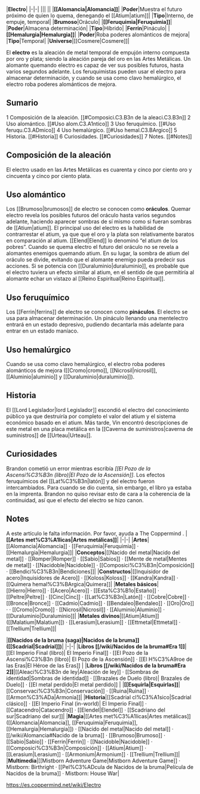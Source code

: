 

|**Electro**|
|-|-|
|||
||
|**[[Alomancia\|Alomancia]]**|
|**Poder**|Muestra el futuro próximo de quien lo quema, denegando el [[Atium\|atium]]|
|**Tipo**|Interno, de empuje, temporal|
|**Brumoso**|Oráculo|
|**[[Feruquimia\|Feruquimia]]**|
|**Poder**|Almacena determinación|
|**Tipo**|Híbrido|
|**Ferrin**|Pináculo|
|**[[Hemalurgia\|Hemalurgia]]**|
|**Poder**|Roba poderes alománticos de mejora|
|**Tipo**|Temporal|
|**Universe**|[[Cosmere\|Cosmere]]|

El **electro** es la aleación de metal temporal de empujón interno compuesta por oro y plata; siendo la aleación pareja del oro en las Artes Metálicas. Un alomante quemando electro es capaz de ver sus posibles futuros, hasta varios segundos adelante. Los feruquimistas pueden usar el electro para almacenar determinación, y cuando se usa como clavo hemalúrgico, el electro roba poderes alománticos de mejora.

## Sumario

1 Composición de la aleación. [[#Composici.C3.B3n de la aleaci.C3.B3n]] 
2 Uso alomántico. [[#Uso alom.C3.A1ntico]] 
3 Uso feruquímico. [[#Uso feruqu.C3.ADmico]] 
4 Uso hemalúrgico. [[#Uso hemal.C3.BArgico]] 
5 Historia. [[#Historia]] 
6 Curiosidades. [[#Curiosidades]] 
7 Notes. [[#Notes]] 


## Composición de la aleación
El electro usado en las Artes Metálicas es cuarenta y cinco por ciento oro y cincuenta y cinco por ciento plata.

## Uso alomántico
Los [[Brumoso\|brumosos]] de electro se conocen como **oráculos**. Quemar electro revela los posibles futuros del oráculo hasta varios segundos adelante, haciendo aparecer sombras de sí mismo como si fueran sombras de [[Atium\|atium]]. El principal uso del electro es la habilidad de contrarrestar el atium, ya que que el oro y la plata son relativamente baratos en comparación al atium. [[Elend\|Elend]] lo denominó “el atium de los pobres”.
Cuando se quema electro el futuro del oráculo no se revela a alomantes enemigos quemando atium. En su lugar, la sombra de atium del oráculo se divide, evitando que el alomante enemigo pueda predecir sus acciones.
Si se potencia con [[Duraluminio\|duraluminio]], es probable que el electro tuviera un efecto similar al atium, en el sentido de que permitiría al alomante echar un vistazo al [[Reino Espiritual\|Reino Espiritual]].

## Uso feruquímico
Los [[Ferrin\|ferrins]] de electro se conocen como **pináculos**. El electro se usa para almacenar determinación. Un pináculo llenando una mentelectro entrará en un estado depresivo, pudiendo decantarla más adelante para entrar en un estado maníaco.

## Uso hemalúrgico
Cuando se usa como clavo hemalúrgico, el electro roba poderes alománticos de mejora ([[Cromo\|cromo]], [[Nicrosil\|nicrosil]], [[Aluminio\|aluminio]] y [[Duraluminio\|duraluminio]]).

## Historia
El [[Lord Legislador\|lord Legislador]] escondió el electro del conocimiento público ya que destruiría por completo el valor del atium y el sistema económico basado en el atium. Más tarde, Vin encontró descripciones de este metal en una placa metálica en la [[Caverna de suministros\|caverna de suministros]] de [[Urteau\|Urteau]].

## Curiosidades
Brandon cometió un error mientras escribía *[[El Pozo de la Ascensi%C3%B3n (libro)\|El Pozo de la Ascensión]]*. Los efectos feruquímicos del [[Lat%C3%B3n\|latón]] y del electro fueron intercambiados. Para cuando se dio cuenta, sin embargo, el libro ya estaba en la imprenta. Brandon no quiso revisar esto de cara a la coherencia de la continuidad, así que el efecto del electro se hizo canon.
## Notes

A este artículo le falta información. Por favor, ayuda a The Coppermind .
|**[[Artes met%C3%A1licas\|Artes metálicas]]**|
|-|-|
|**Artes**|[[Alomancia\|Alomancia]] · [[Feruquimia\|Feruquimia]] · [[Hemalurgia\|Hemalurgia]]|
|**Conceptos**|[[Nacido del metal\|Nacido del metal]] · [[Romper\|Romper]] · [[Sabio\|Sabios]] · [[Mente de metal\|Mentes de metal]] · [[Nacidoble\|Nacidoble]] · [[Composici%C3%B3n\|Composición]] · [[Bendici%C3%B3n\|Bendiciones]]|
|**Constructos**|[[Inquisidor de acero\|Inquisidores de Acero]] · [[Koloss\|Koloss]] · [[Kandra\|Kandra]] · [[Quimera hemal%C3%BArgica\|Quimera]]|
|**Metales básicos**|[[Hierro\|Hierro]] · [[Acero\|Acero]] · [[Esta%C3%B1o\|Estaño]] · [[Peltre\|Peltre]] · [[Cinc\|Cinc]] · [[Lat%C3%B3n\|Latón]] · [[Cobre\|Cobre]] · [[Bronce\|Bronce]] · [[Cadmio\|Cadmio]] · [[Bendaleo\|Bendaleo]] · [[Oro\|Oro]] ·  · [[Cromo\|Cromo]] · [[Nicrosil\|Nicrosil]] · [[Aluminio\|Aluminio]] · [[Duraluminio\|Duraluminio]]|
|**Metales divinos**|[[Atium\|Atium]] ([[Malatium\|Malatium]]) · [[Lerasium\|Lerasium]] · [[Ettmetal\|Ettmetal]] · [[Trellium\|Trellium]]|

|**[[Nacidos de la bruma (saga)\|Nacidos de la bruma]] ([[Scadrial\|Scadrial]])**|
|-|-|
|**Libros [[/wiki/Nacidos de la bruma#Era 1]]**|[[El Imperio Final (libro)\| El Imperio Final]] · [[El Pozo de la Ascensi%C3%B3n (libro)\| El Pozo de la Ascensión]] · [[El H%C3%A9roe de las Eras\|El Héroe de las Eras]] |
|**Libros [[/wiki/Nacidos de la bruma#Era 2]]**|[[Aleaci%C3%B3n de ley\|Aleación de ley]] · [[Sombras de identidad\|Sombras de identidad]] · [[Brazales de Duelo (libro)\| Brazales de Duelo]] · [[El metal perdido\|El metal perdido]]  |
|**[[Esquirla\|Esquirlas]]**|[[Conservaci%C3%B3n\|Conservación]] · [[Ruina\|Ruina]] · [[Armon%C3%ADa\|Armonía]]|
|**Historia**|[[Scadrial cl%C3%A1sico\|Scadrial clásico]] · [[El Imperio Final (in-world)\| El Imperio Final]] · [[Catacendro\|Catacendro]] · [[Elendel\|Elendel]] · [[Scadriano del sur\|Scadriano del sur]]|
|**Magia**|[[Artes met%C3%A1licas\|Artes metálicas]] ([[Alomancia\|Alomancia]], [[Feruquimia\|Feruquimia]], [[Hemalurgia\|Hemalurgia]]) · [[Nacido del metal\|Nacido del metal]] · [[/wiki/Alomancia#Nacido de la bruma]] · [[Brumoso\|Brumoso]] · [[Sabio\|Sabio]] · [[Ferrin\|Ferrin]] · [[Nacidoble\|Nacidoble]] · [[Composici%C3%B3n\|Composición]] · [[Atium\|Atium]] · [[Lerasium\|Lerasium]] · [[Armonium\|Armonium]] · [[Trellium\|Trellium]]|
|**Multimedia**|[[Mistborn Adventure Game\|Mistborn Adventure Game‎‎]] · Mistborn: Birthright · [[Pel%C3%ADcula de Nacidos de la bruma\|Película de Nacidos de la bruma]] · Mistborn: House War|



https://es.coppermind.net/wiki/Electro